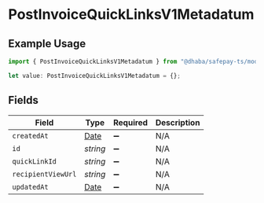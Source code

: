 # PostInvoiceQuickLinksV1Metadatum

## Example Usage

```typescript
import { PostInvoiceQuickLinksV1Metadatum } from "@dhaba/safepay-ts/models/operations";

let value: PostInvoiceQuickLinksV1Metadatum = {};
```

## Fields

| Field                                                                                         | Type                                                                                          | Required                                                                                      | Description                                                                                   |
| --------------------------------------------------------------------------------------------- | --------------------------------------------------------------------------------------------- | --------------------------------------------------------------------------------------------- | --------------------------------------------------------------------------------------------- |
| `createdAt`                                                                                   | [Date](https://developer.mozilla.org/en-US/docs/Web/JavaScript/Reference/Global_Objects/Date) | :heavy_minus_sign:                                                                            | N/A                                                                                           |
| `id`                                                                                          | *string*                                                                                      | :heavy_minus_sign:                                                                            | N/A                                                                                           |
| `quickLinkId`                                                                                 | *string*                                                                                      | :heavy_minus_sign:                                                                            | N/A                                                                                           |
| `recipientViewUrl`                                                                            | *string*                                                                                      | :heavy_minus_sign:                                                                            | N/A                                                                                           |
| `updatedAt`                                                                                   | [Date](https://developer.mozilla.org/en-US/docs/Web/JavaScript/Reference/Global_Objects/Date) | :heavy_minus_sign:                                                                            | N/A                                                                                           |